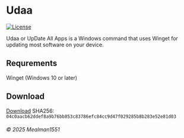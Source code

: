 # Udaa
[![License](https://img.shields.io/badge/Licensed%20under:-LNL%20v1.1-blue?style=plastic)](https://librenova-foundation.github.io/lnl.html)

Udaa or UpDate All Apps is a Windows command that uses Winget for updating most software on your device.

## Requrements

Winget (Windows 10 or later)

## Download

[Download](https://github.com/Mealman1551/Udaa/releases/latest)
SHA256: `04c0aacb62ddef8a9b76bb853c83786efc84cc9d47f029285b8b283e52e81d03`

###### &copy; 2025 Mealman1551
